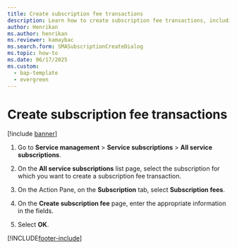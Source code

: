```yaml
---
title: Create subscription fee transactions
description: Learn how to create subscription fee transactions, including a step-by-step process for creating subscription fee transactions.
author: Henrikan
ms.author: henrikan
ms.reviewer: kamaybac
ms.search.form: SMASubscriptionCreateDialog
ms.topic: how-to
ms.date: 06/17/2025
ms.custom: 
  - bap-template
  - evergreen
---
```


# Create subscription fee transactions

[!include [banner](../includes/banner.md)]

1. Go to **Service management** \> **Service subscriptions** \> **All service subscriptions**.

2. On the **All service subscriptions** list page, select the subscription for which you want to create a subscription fee transaction.

3. On the Action Pane, on the **Subscription** tab, select **Subscription fees**.

4. On the **Create subscription fee** page, enter the appropriate information in the fields.

5. Select **OK**.

[!INCLUDE[footer-include](../../includes/footer-banner.md)]
